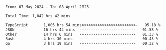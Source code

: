 
<!--START_SECTION:waka-->

```txt
From: 07 May 2024 - To: 08 April 2025

Total Time: 1,042 hrs 42 mins

TypeScript       1,005 hrs 54 mins>>>>>>>>>>>>>>>>>>>>>>>>-   95.18 %
JSON             16 hrs 44 mins  -------------------------   01.58 %
Other            14 hrs 6 mins   -------------------------   01.33 %
Bash             4 hrs 30 mins   -------------------------   00.43 %
Go               3 hrs 19 mins   -------------------------   00.32 %
```

<!--END_SECTION:waka-->

<!--

### Hi there 👋
**Iam-cesar/Iam-cesar** is a ✨ _special_ ✨ repository because its `README.md` (this file) appears on your GitHub profile.

Here are some ideas to get you started:

- 🔭 I’m currently working on ...
- 🌱 I’m currently learning ...
- 👯 I’m looking to collaborate on ...
- 🤔 I’m looking for help with ...
- 💬 Ask me about ...
- 📫 How to reach me: ...
- 😄 Pronouns: ...
- ⚡ Fun fact: ...
-->
